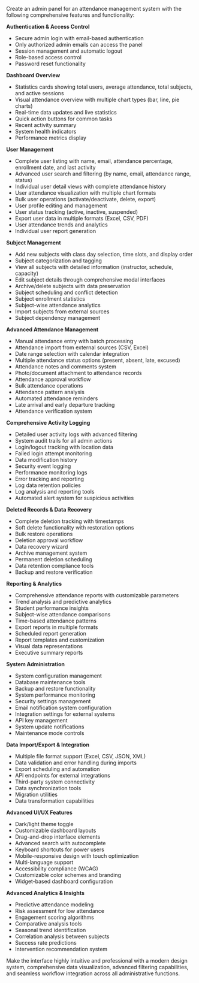 Create an admin panel for an attendance management system with the following comprehensive features and functionality:

**Authentication & Access Control**
- Secure admin login with email-based authentication
- Only authorized admin emails can access the panel
- Session management and automatic logout
- Role-based access control
- Password reset functionality

**Dashboard Overview**
- Statistics cards showing total users, average attendance, total subjects, and active sessions
- Visual attendance overview with multiple chart types (bar, line, pie charts)
- Real-time data updates and live statistics
- Quick action buttons for common tasks
- Recent activity summary
- System health indicators
- Performance metrics display

**User Management**
- Complete user listing with name, email, attendance percentage, enrollment date, and last activity
- Advanced user search and filtering (by name, email, attendance range, status)
- Individual user detail views with complete attendance history
- User attendance visualization with multiple chart formats
- Bulk user operations (activate/deactivate, delete, export)
- User profile editing and management
- User status tracking (active, inactive, suspended)
- Export user data in multiple formats (Excel, CSV, PDF)
- User attendance trends and analytics
- Individual user report generation

**Subject Management** 
- Add new subjects with class day selection, time slots, and display order
- Subject categorization and tagging
- View all subjects with detailed information (instructor, schedule, capacity)
- Edit subject details through comprehensive modal interfaces
- Archive/delete subjects with data preservation
- Subject scheduling and conflict detection
- Subject enrollment statistics
- Subject-wise attendance analytics
- Import subjects from external sources
- Subject dependency management

**Advanced Attendance Management**
- Manual attendance entry with batch processing
- Attendance import from external sources (CSV, Excel)
- Date range selection with calendar integration
- Multiple attendance status options (present, absent, late, excused)
- Attendance notes and comments system
- Photo/document attachment to attendance records
- Attendance approval workflow
- Bulk attendance operations
- Attendance pattern analysis
- Automated attendance reminders
- Late arrival and early departure tracking
- Attendance verification system

**Comprehensive Activity Logging**
- Detailed user activity logs with advanced filtering
- System audit trails for all admin actions
- Login/logout tracking with location data
- Failed login attempt monitoring
- Data modification history
- Security event logging
- Performance monitoring logs
- Error tracking and reporting
- Log data retention policies
- Log analysis and reporting tools
- Automated alert system for suspicious activities

**Deleted Records & Data Recovery**
- Complete deletion tracking with timestamps
- Soft delete functionality with restoration options
- Bulk restore operations
- Deletion approval workflow
- Data recovery wizard
- Archive management system
- Permanent deletion scheduling
- Data retention compliance tools
- Backup and restore verification

**Reporting & Analytics**
- Comprehensive attendance reports with customizable parameters
- Trend analysis and predictive analytics
- Student performance insights
- Subject-wise attendance comparisons
- Time-based attendance patterns
- Export reports in multiple formats
- Scheduled report generation
- Report templates and customization
- Visual data representations
- Executive summary reports

**System Administration**
- System configuration management
- Database maintenance tools
- Backup and restore functionality
- System performance monitoring
- Security settings management
- Email notification system configuration
- Integration settings for external systems
- API key management
- System update notifications
- Maintenance mode controls


**Data Import/Export & Integration**
- Multiple file format support (Excel, CSV, JSON, XML)
- Data validation and error handling during imports
- Export scheduling and automation
- API endpoints for external integrations
- Third-party system connectivity
- Data synchronization tools
- Migration utilities
- Data transformation capabilities

**Advanced UI/UX Features**
- Dark/light theme toggle
- Customizable dashboard layouts
- Drag-and-drop interface elements
- Advanced search with autocomplete
- Keyboard shortcuts for power users
- Mobile-responsive design with touch optimization
- Multi-language support
- Accessibility compliance (WCAG)
- Customizable color schemes and branding
- Widget-based dashboard configuration


**Advanced Analytics & Insights**
- Predictive attendance modeling
- Risk assessment for low attendance
- Engagement scoring algorithms
- Comparative analysis tools
- Seasonal trend identification
- Correlation analysis between subjects
- Success rate predictions
- Intervention recommendation system

Make the interface highly intuitive and professional with a modern design system, comprehensive data visualization, advanced filtering capabilities, and seamless workflow integration across all administrative functions.
